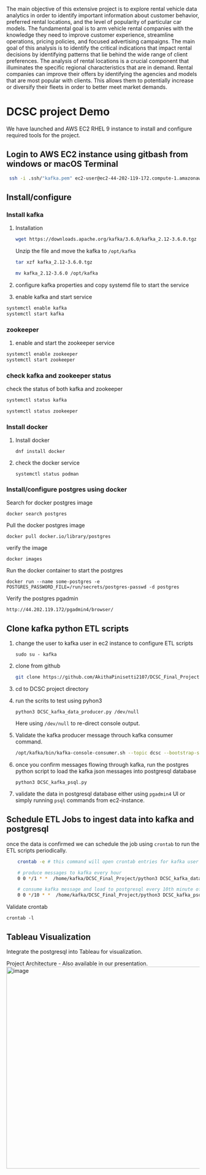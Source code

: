 The main objective of this extensive project is to explore rental vehicle data analytics in order to identify important information about customer behavior, 
preferred rental locations, and the level of popularity of particular car models. 
The fundamental goal is to arm vehicle rental companies with the knowledge they need to improve customer experience, streamline operations, pricing policies, 
and focused advertising campaigns.
The main goal of this analysis is to identify the critical indications that impact rental decisions by identifying patterns that lie behind 
the wide range of client preferences.
The analysis of rental locations is a crucial component that illuminates the specific regional characteristics that are in demand.
Rental companies can improve their offers by identifying the agencies and models that are most popular with clients. 
This allows them to potentially increase or diversify their fleets in order to better meet market demands.

# DCSC project Demo

We have launched and AWS EC2 RHEL 9 instance to install and configure required tools for the project.

## Login to AWS EC2 instance using gitbash from windows or macOS Terminal

```bash
 ssh -i .ssh/"kafka.pem" ec2-user@ec2-44-202-119-172.compute-1.amazonaws.com
```

## Install/configure

### Install kafka

1. Installation

   ```bash
   wget https://downloads.apache.org/kafka/3.6.0/kafka_2.12-3.6.0.tgz
   ```

   Unzip the file and move the kafka to `/opt/kafka`

   ```bash
   tar xzf kafka_2.12-3.6.0.tgz

   mv kafka_2.12-3.6.0 /opt/kafka
   ```

2. configure kafka properties and copy systemd file to start the service

3. enable kafka and start service

```bash
systemctl enable kafka
systemctl start kafka
```

### zookeeper

1. enable and start the zookeeper service

```bash
systemctl enable zookeeper
systemctl start zookeeper
```

### check kafka and zookeeper status

check the status of both kafka and zookeeper

```bash
systemctl status kafka

systemctl status zookeeper

```

### Install docker

1. Install docker

   `dnf install docker`

2. check the docker service

   `systemctl status podman`

### Install/configure postgres using docker

Search for docker postgres image

`docker search postgres`

Pull the docker postgres image

`docker pull docker.io/library/postgres`

verify the image

`docker images`

Run the docker container to start the postgres

`docker run --name some-postgres -e POSTGRES_PASSWORD_FILE=/run/secrets/postgres-passwd -d postgres`

Verify the postgres pgadmin

```
http://44.202.119.172/pgadmin4/browser/
```

## Clone kafka python ETL scripts

1. change the user to kafka user in ec2 instance to configure ETL scripts

   `sudo su - kafka`

2. clone from github

   ```bash
   git clone https://github.com/AkithaPinisetti2107/DCSC_Final_Project.git
   ```

3. cd to DCSC project directory

4. run the scrits to test using pyhon3

   `python3 DCSC_kafka_data_producer.py /dev/null`

   Here using `/dev/null` to re-direct console output.

5. Validate the kafka producer message throuch kafka consumer command.

   ```bash
   /opt/kafka/bin/kafka-console-consumer.sh --topic dcsc --bootstrap-server localhost:9092 --from-beginning
   ```

6. once you confirm messages flowing through kafka, run the postgres python script to load the kafka json messages into postgresql database

   `python3 DCSC_kafka_psql.py`

7. validate the data in postgresql database either using `pgadmin4` UI or simply running `psql` commands from ec2-instance.

## Schedule ETL Jobs to ingest data into kafka and postgresql

once the data is confirmed we can schedule the job using `crontab` to run the ETL scripts periodically.

```bash
    crontab -e # this command will open crontab entries for kafka user

    # produce messages to kafka every hour
    0 0 */1 * *  /home/kafka/DCSC_Final_Project/python3 DCSC_kafka_data_producer.py /dev/null

    # consume kafka message and load to postgresql every 10th minute of hour
    0 0 */10 * *  /home/kafka/DCSC_Final_Project/python3 DCSC_kafka_psql.py /dev/null
```

Validate crontab

`crontab -l`

## Tableau Visualization
Integrate the postgresql into Tableau for visualization.


Project Architecture - Also available in our presentation.
<img width="527" alt="image" src="https://github.com/AkithaPinisetti2107/DCSC_Final_Project/assets/152043128/0879e9a8-d545-4377-a935-dce7c6e9ee8d">
